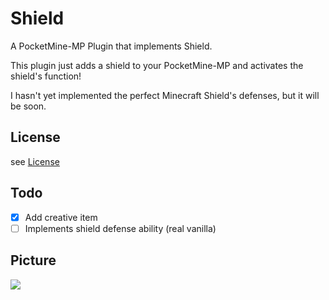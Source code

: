 # Shield
A PocketMine-MP Plugin that implements Shield.

This plugin just adds a shield to your PocketMine-MP and activates the shield's function!

I hasn't yet implemented the perfect Minecraft Shield's defenses, but it will be soon.

## License

see [License](https://github.com/alvin0319/Shield/tree/master/LICENSE)

## Todo

* [x] Add creative item
* [ ] Implements shield defense ability (real vanilla)

## Picture

![](https://raw.githubusercontent.com/alvin0319/Shield/master/image.png)